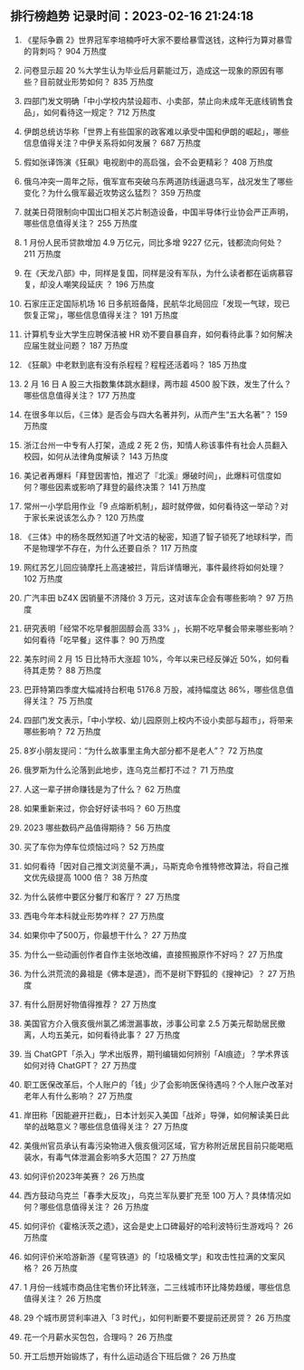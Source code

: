 
## 排行榜趋势 记录时间：2023-02-16 21:24:18
  
  1. 《星际争霸 2》世界冠军李培楠呼吁大家不要给暴雪送钱，这种行为算对暴雪的背刺吗？ 904 万热度
    
  2. 问卷显示超 20 %大学生认为毕业后月薪能过万，造成这一现象的原因有哪些？目前就业形势如何？ 835 万热度
    
  3. 四部门发文明确「中小学校内禁设超市、小卖部，禁止向未成年无底线销售食品」，如何看待这一规定？ 712 万热度
    
  4. 伊朗总统访华称「世界上有些国家的政客难以承受中国和伊朗的崛起」，哪些信息值得关注？中伊关系将如何发展？ 687 万热度
    
  5. 假如张译饰演《狂飙》电视剧中的高启强，会不会更精彩？ 408 万热度
    
  6. 俄乌冲突一周年之际，俄军宣布突破乌东两道防线逼退乌军，战况发生了哪些变化？为什么俄军最近攻势这么猛烈？ 359 万热度
    
  7. 就美日荷限制向中国出口相关芯片制造设备，中国半导体行业协会严正声明，哪些信息值得关注？ 255 万热度
    
  8. 1 月份人民币贷款增加 4.9 万亿元，同比多增 9227 亿元，钱都流向何处？ 211 万热度
    
  9. 在《天龙八部》中，同样是复国，同样是没有军队，为什么读者都在诟病慕容复，却没人嘲笑段延庆 ？ 196 万热度
    
  10. 石家庄正定国际机场 16 日多航班备降，民航华北局回应「发现一气球，现已恢复正常」，哪些信息值得关注？ 191 万热度
    
  11. 计算机专业大学生应聘保洁被 HR 劝不要自暴自弃，如何看待此事？如何解决应届生就业问题？ 187 万热度
    
  12. 《狂飙》中老默到底有没有杀程程？程程还活着吗？ 185 万热度
    
  13. 2 月 16 日 A 股三大指数集体跳水翻绿，两市超 4500 股下跌，发生了什么？哪些信息值得关注？ 177 万热度
    
  14. 在很多年以后，《三体》是否会与四大名著并列，从而产生“五大名著”？ 159 万热度
    
  15. 浙江台州一中专有人打架，造成 2 死 2 伤，知情人称该事件有社会人员翻入校园，如何从法律角度解读？ 143 万热度
    
  16. 美记者再爆料「拜登因害怕，推迟了『北溪』爆破时间」，此爆料可信度如何？哪些因素或影响了拜登的最终决策？ 141 万热度
    
  17. 常州一小学启用作业「9 点熔断机制」，超时就停做，如何看待这一举动？对于家长来说该怎么办？ 120 万热度
    
  18. 《三体》中的杨冬既然知道了叶文洁的秘密，知道了智子锁死了地球科学，而不是物理学不存在，为什么还要自杀？ 117 万热度
    
  19. 网红苏乞儿回应骑摩托上高速被拦，背后详情曝光，事件最终将如何处理？ 102 万热度
    
  20. 广汽丰田 bZ4X 因销量不济降价 3 万元，这对该车企会有哪些影响？ 97 万热度
    
  21. 研究表明「经常不吃早餐胆固醇会高 33% 」，长期不吃早餐会带来哪些影响？如何看待「吃早餐」这件事？ 90 万热度
    
  22. 美东时间 2 月 15 日比特币大涨超 10%，今年以来已经反弹近 50%，如何看待其走势？ 88 万热度
    
  23. 巴菲特第四季度大幅减持台积电 5176.8 万股，减持幅度达 86%，哪些信息值得关注？ 75 万热度
    
  24. 四部门发文表示，「中小学校、幼儿园原则上校内不设小卖部与超市」，将带来哪些影响？ 72 万热度
    
  25. 8岁小朋友提问：“为什么故事里主角大部分都不是老人”？ 72 万热度
    
  26. 俄罗斯为什么沦落到此地步，连乌克兰都打不过？ 71 万热度
    
  27. 人这一辈子拼命赚钱是为了什么？ 62 万热度
    
  28. 如果重新来过，你会好好读书吗？ 60 万热度
    
  29. 2023 哪些数码产品值得期待？ 56 万热度
    
  30. 买了车你为停车位烦恼过吗？ 52 万热度
    
  31. 如何看待「因对自己推文浏览量不满」，马斯克命令推特修改算法，将自己推文优先级提高 1000 倍？ 38 万热度
    
  32. 为什么装修中要区分餐厅和客厅？ 27 万热度
    
  33. 西电今年本科就业形势咋样？ 27 万热度
    
  34. 如果你中了500万，你最想干什么？ 27 万热度
    
  35. 为什么一些动画创作者自作主张地改编，直接照搬原作不好吗？ 27 万热度
    
  36. 为什么洪荒流的鼻祖是《佛本是道》，而不是树下野狐的《搜神记》？ 27 万热度
    
  37. 有什么厨房好物值得推荐？ 27 万热度
    
  38. 美国官方介入俄亥俄州氯乙烯泄漏事故，涉事公司拿 2.5 万美元帮助居民撤离，人均五美元，如何看待此事？ 27 万热度
    
  39. 当 ChatGPT「杀入」学术出版界，期刊编辑如何辨别「AI痕迹」？学术界该如何对待 ChatGPT？ 27 万热度
    
  40. 职工医保改革后，个人账户的「钱」少了会影响医保待遇吗？个人账户改革对老年人有什么影响？ 27 万热度
    
  41. 岸田称「因能避开拦截」，日本计划买入美国「战斧」导弹，如何解读美日此举的战略意义？哪些信息值得关注？ 27 万热度
    
  42. 美俄州官员承认有毒污染物进入俄亥俄河区域，官方称附近居民目前只能喝瓶装水，有毒气体泄漏会影响多大范围？ 27 万热度
    
  43. 如何评价2023年美赛？ 26 万热度
    
  44. 西方鼓动乌克兰「春季大反攻」，乌克兰军队要扩充至 100 万人？具体情况如何？哪些信息值得关注？ 26 万热度
    
  45. 如何评价《霍格沃茨之遗》，这会是史上口碑最好的哈利波特衍生游戏吗？ 26 万热度
    
  46. 如何评价米哈游新游《星穹铁道》的「垃圾桶文学」和攻击性拉满的文案风格？ 26 万热度
    
  47. 1 月份一线城市商品住宅售价环比转涨，二三线城市环比降势趋缓，哪些信息值得关注？ 26 万热度
    
  48. 29 个城市房贷利率进入「3 时代」，如何判断要不要提前还房贷？ 26 万热度
    
  49. 花一个月薪水买包包，合理吗？ 26 万热度
    
  50. 开工后想开始锻炼了，有什么运动适合下班后做？ 26 万热度
    